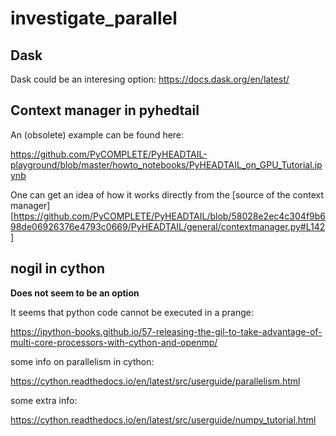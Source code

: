 # investigate_parallel

## Dask

Dask could be an interesing option: https://docs.dask.org/en/latest/

## Context manager in pyhedtail

An (obsolete) example can be found here:

https://github.com/PyCOMPLETE/PyHEADTAIL-playground/blob/master/howto_notebooks/PyHEADTAIL_on_GPU_Tutorial.ipynb

One can get an idea of how it works directly from the [source of the context manager][https://github.com/PyCOMPLETE/PyHEADTAIL/blob/58028e2ec4c304f9b698de06926376e4793c0669/PyHEADTAIL/general/contextmanager.py#L142]

## nogil in cython

**Does not seem to be an option**

It seems that python code cannot be executed in a prange:

https://ipython-books.github.io/57-releasing-the-gil-to-take-advantage-of-multi-core-processors-with-cython-and-openmp/

some info on parallelism in cython:

https://cython.readthedocs.io/en/latest/src/userguide/parallelism.html

some extra info:

https://cython.readthedocs.io/en/latest/src/userguide/numpy_tutorial.html
